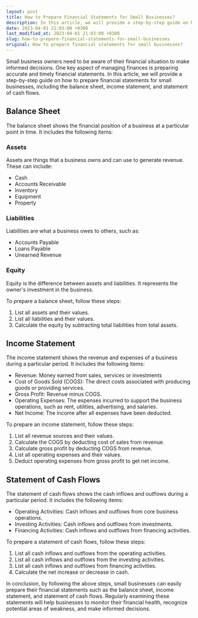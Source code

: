 ```yaml
---
layout: post
title: How to Prepare Financial Statements for Small Businesses?
description: In this article, we will provide a step-by-step guide on how to prepare financial statements for small businesses, including the balance sheet, income statement, and statement of cash flows.
date: 2023-04-01 21:03:00 +0300
last_modified_at: 2023-04-01 21:03:00 +0300
slug: how-to-prepare-financial-statements-for-small-businesses
original: How to prepare financial statements for small businesses?
---
```

Small business owners need to be aware of their financial situation to make informed decisions. One key aspect of managing finances is preparing accurate and timely financial statements. In this article, we will provide a step-by-step guide on how to prepare financial statements for small businesses, including the balance sheet, income statement, and statement of cash flows.

## Balance Sheet
The balance sheet shows the financial position of a business at a particular point in time. It includes the following items:

### Assets
Assets are things that a business owns and can use to generate revenue. These can include:

- Cash
- Accounts Receivable
- Inventory
- Equipment
- Property

### Liabilities
Liabilities are what a business owes to others, such as:

- Accounts Payable
- Loans Payable
- Unearned Revenue

### Equity
Equity is the difference between assets and liabilities. It represents the owner's investment in the business.

To prepare a balance sheet, follow these steps:

1. List all assets and their values.
2. List all liabilities and their values.
3. Calculate the equity by subtracting total liabilities from total assets.

## Income Statement
The income statement shows the revenue and expenses of a business during a particular period. It includes the following items:

- Revenue: Money earned from sales, services or investments
- Cost of Goods Sold (COGS): The direct costs associated with producing goods or providing services.
- Gross Profit: Revenue minus COGS.
- Operating Expenses: The expenses incurred to support the business operations, such as rent, utilities, advertising, and salaries.
- Net Income: The income after all expenses have been deducted.

To prepare an income statement, follow these steps:

1. List all revenue sources and their values.
2. Calculate the COGS by deducting cost of sales from revenue.
3. Calculate gross profit by deducting COGS from revenue.
4. List all operating expenses and their values.
5. Deduct operating expenses from gross profit to get net income.

## Statement of Cash Flows
The statement of cash flows shows the cash inflows and outflows during a particular period. It includes the following items:

- Operating Activities: Cash inflows and outflows from core business operations.
- Investing Activities: Cash inflows and outflows from investments.
- Financing Activities: Cash inflows and outflows from financing activities.

To prepare a statement of cash flows, follow these steps:

1. List all cash inflows and outflows from the operating activities.
2. List all cash inflows and outflows from the investing activities.
3. List all cash inflows and outflows from financing activities.
4. Calculate the net increase or decrease in cash.

In conclusion, by following the above steps, small businesses can easily prepare their financial statements such as the balance sheet, income statement, and statement of cash flows. Regularly examining these statements will help businesses to monitor their financial health, recognize potential areas of weakness, and make informed decisions.